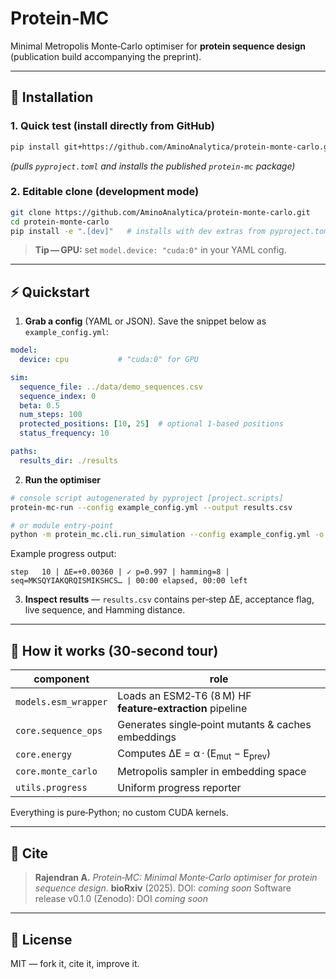 # Protein‑MC

Minimal Metropolis Monte‑Carlo optimiser for **protein sequence design** (publication build accompanying the preprint).

---

## 🚀 Installation

### 1. Quick test (install directly from GitHub)

```bash
pip install git+https://github.com/AminoAnalytica/protein-monte-carlo.git
```

*(pulls `pyproject.toml` and installs the published `protein‑mc` package)*

### 2. Editable clone (development mode)

```bash
git clone https://github.com/AminoAnalytica/protein-monte-carlo.git
cd protein-monte-carlo
pip install -e ".[dev]"   # installs with dev extras from pyproject.toml
```

> **Tip — GPU:** set `model.device: "cuda:0"` in your YAML config.

---

## ⚡ Quickstart

1. **Grab a config** (YAML or JSON). Save the snippet below as `example_config.yml`:

```yaml
model:
  device: cpu           # "cuda:0" for GPU

sim:
  sequence_file: ../data/demo_sequences.csv
  sequence_index: 0
  beta: 0.5
  num_steps: 100
  protected_positions: [10, 25]  # optional 1‑based positions
  status_frequency: 10

paths:
  results_dir: ./results
```

2. **Run the optimiser**

```bash
# console script autogenerated by pyproject [project.scripts]
protein-mc-run --config example_config.yml --output results.csv

# or module entry‑point
python -m protein_mc.cli.run_simulation --config example_config.yml -o results.csv
```

Example progress output:

```
step   10 | ΔE=+0.00360 | ✓ p=0.997 | hamming=8 | seq=MKSQYIAKQRQISMIKSHCS… | 00:00 elapsed, 00:00 left
```

3. **Inspect results** — `results.csv` contains per‑step ΔE, acceptance flag, live sequence, and Hamming distance.

---

## 🧠 How it works (30‑second tour)

| component            | role                                                      |
| -------------------- | --------------------------------------------------------- |
| `models.esm_wrapper` | Loads an ESM2‑T6 (8 M) HF **feature‑extraction** pipeline |
| `core.sequence_ops`  | Generates single‑point mutants & caches embeddings        |
| `core.energy`        | Computes ΔE = α · (E<sub>mut</sub> − E<sub>prev</sub>)    |
| `core.monte_carlo`   | Metropolis sampler in embedding space                     |
| `utils.progress`     | Uniform progress reporter                                 |

Everything is pure‑Python; no custom CUDA kernels.

---

## 📄 Cite

> **Rajendran A.** *Protein‑MC: Minimal Monte‑Carlo optimiser for protein sequence design*. **bioRxiv** (2025). DOI: *coming soon*
> Software release v0.1.0 (Zenodo): DOI *coming soon*

---

## 🪪 License

MIT — fork it, cite it, improve it.
